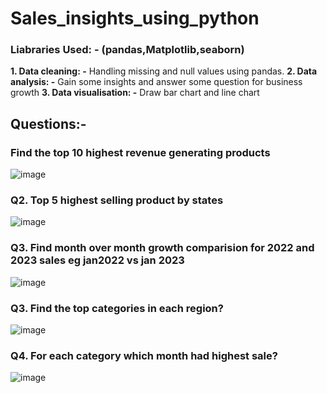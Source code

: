 # Sales_insights_using_python
### Liabraries Used: - (pandas,Matplotlib,seaborn)

**1. Data cleaning: -** Handling missing and null values using pandas.
**2. Data analysis: -** Gain some insights and answer some question for business growth
**3. Data visualisation: -** Draw bar chart and line chart 

## Questions:- 
### Find the top 10 highest revenue generating products
![image](https://github.com/user-attachments/assets/fa52e332-85a7-4ff1-a2e4-646703278cbe)
### Q2. Top 5 highest selling product by states
![image](https://github.com/user-attachments/assets/f4c71139-8219-4e06-b9e4-ed4ac293d919)
### Q3. Find month over month growth comparision for 2022 and 2023 sales eg jan2022 vs jan 2023
![image](https://github.com/user-attachments/assets/0dc8616f-2c60-4e85-98dd-0e12d41896a4)
### Q3. Find the top categories in each region?
![image](https://github.com/user-attachments/assets/0bdb9f9e-15d6-4a0c-af99-4a61f258db79)
### Q4. For each category which month had highest sale?
![image](https://github.com/user-attachments/assets/85ac61d1-34cc-4dc5-9970-66f5388adc48)


